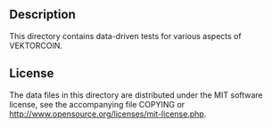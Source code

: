 Description
------------

This directory contains data-driven tests for various aspects of VEKTORCOIN.

License
--------

The data files in this directory are distributed under the MIT software
license, see the accompanying file COPYING or
http://www.opensource.org/licenses/mit-license.php.

